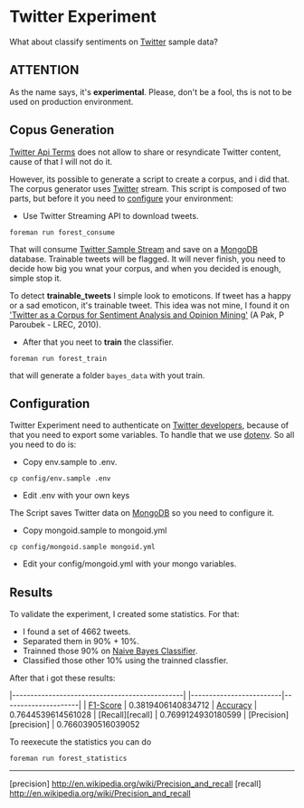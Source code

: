 Twitter Experiment
==================

What about classify sentiments on [Twitter][twitter] sample data?

__ATTENTION__
-------------

As the name says, it's __experimental__. Please, don't be a fool, ths is not
to be used on production environment.

Copus Generation
----------------

[Twitter Api Terms][twitter-api-terms] does not allow to share or resyndicate
Twitter content, cause of that I will not do it.

However, its possible to generate a script to create a corpus, and i did that.
The corpus generator uses [Twitter][twitter] stream. This script is composed of
two parts, but before it you need to [configure](#configuration) your
environment:

 - Use Twitter Streaming API to download tweets.
 ```
 foreman run forest_consume
 ```

 That will consume [Twitter Sample Stream][twitter-streaming-api] and save on
 a [MongoDB][mongodb] database. Trainable tweets will be flagged.
 It will never finish, you need to decide how big you wnat your corpus, and
 when you decided is enough, simple stop it.


 To detect __trainable_tweets__ I simple look to emoticons. If tweet has a
 happy or a sad emoticon, it's trainable tweet. This idea was not mine, I found
 it on ['Twitter as a Corpus for Sentiment Analysis and Opinion Mining'][alexander-pak-patrick-paroubek] (A Pak, P Paroubek - LREC, 2010).

 - After that you neet to __train__ the classifier.

 ```
 foreman run forest_train
 ```
 that will generate a folder ```bayes_data``` with yout train.

Configuration
-------------

Twitter Experiment need to authenticate on [Twitter developers][dev-twitter],
because of that you need to export some variables. To handle that we use
[dotenv][dotenv]. So all you need to do is:

 - Copy env.sample to .env.

 ```
 cp config/env.sample .env
 ```

 - Edit .env with your own keys

The Script saves Twitter data on [MongoDB][mongodb] so you need to configure
it.

 - Copy mongoid.sample to mongoid.yml

 ```
 cp config/mongoid.sample mongoid.yml
 ```

 - Edit your config/mongoid.yml with your mongo variables.

Results
-------

To validate the experiment, I created some statistics. For that:

 - I found a set of 4662 tweets.
 - Separated them in 90% + 10%.
 - Trainned those 90% on [Naive Bayes Classifier][naive-bayes-classifier].
 - Classified those other 10% using the trainned classfier.

After that i got these results:

|-----------------------------------------------|
|-------------------------|---------------------|
| [F1-Score][f-score]     | 0.3819406140834712
| [Accuracy][accuracy]    | 0.7644539614561028
| [Recall][recall]        | 0.7699124930180599
| [Precision][precision]  | 0.7660390516039052

To reexecute the statistics you can do

```
foreman run forest_statistics
```

----

[twitter]: http://twitter.com
[dev-twitter]: https://dev.twitter.com/
[dotenv]: https://github.com/bkeepers/dotenv
[naive-bayes-classifier]: http://en.wikipedia.org/wiki/Naive_Bayes_classifier
[twitter-api-terms]: https://dev.twitter.com/terms/api-terms
[twitter-streaming-api]: https://dev.twitter.com/docs/streaming-apis
[mongodb]: http://www.mongodb.org/
[alexander-pak-patrick-paroubek]: http://www.lrec-conf.org/proceedings/lrec2010/summaries/385.html
[f-score]: http://en.wikipedia.org/wiki/F1_Score
[accuracy]: http://en.wikipedia.org/wiki/Accuracy_and_precision#In_binary_classification
[precision] http://en.wikipedia.org/wiki/Precision_and_recall
[recall] http://en.wikipedia.org/wiki/Precision_and_recall
